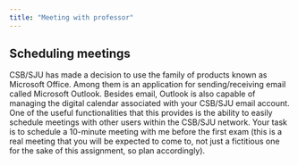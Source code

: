 ```yaml
---
title: "Meeting with professor"
---
```


## Scheduling meetings

CSB/SJU has made a decision to use the family of products known as Microsoft
Office. Among them is an application for sending/receiving email called
Microsoft Outlook. Besides email, Outlook is also capable of managing the
digital calendar associated with your CSB/SJU email account. One of the useful
functionalities that this provides is the ability to easily schedule meetings
with other users within the CSB/SJU network. Your task is to schedule a
10-minute meeting with me before the first exam (this is a real meeting that you
will be expected to come to, not just a fictitious one for the sake of this
assignment, so plan accordingly).
